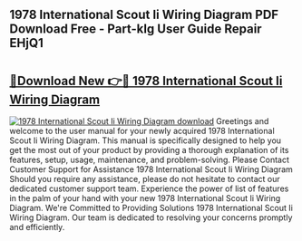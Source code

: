 ## 1978 International Scout Ii Wiring Diagram PDF Download Free - Part-kIg User Guide Repair EHjQ1

# <h2><a href="http://dft03n.blite.top/?on=1978+International+Scout+Ii+Wiring+Diagram">🔗Download New 👉🔴 1978 International Scout Ii Wiring Diagram</a></h2>

[![1978 International Scout Ii Wiring Diagram download](https://i.imgur.com/lujVjoI.png)](http://dft03n.blite.top/?on=1978+International+Scout+Ii+Wiring+Diagram)
Greetings and welcome to the user manual for your newly acquired 1978 International Scout Ii Wiring Diagram. This manual is specifically designed to help you get the most out of your product by providing a thorough explanation of its features, setup, usage, maintenance, and problem-solving. Please Contact Customer Support for Assistance 1978 International Scout Ii Wiring Diagram Should you require any assistance, please do not hesitate to contact our dedicated customer support team. Experience the power of list of features in the palm of your hand with your new 1978 International Scout Ii Wiring Diagram. We're Committed to Providing Solutions 1978 International Scout Ii Wiring Diagram. Our team is dedicated to resolving your concerns promptly and efficiently.
